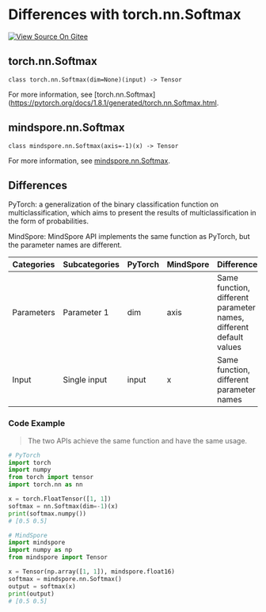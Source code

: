 # Differences with torch.nn.Softmax

[![View Source On Gitee](https://mindspore-website.obs.cn-north-4.myhuaweicloud.com/website-images/r2.2/resource/_static/logo_source_en.svg)](https://gitee.com/mindspore/docs/blob/r2.2/docs/mindspore/source_en/note/api_mapping/pytorch_diff/nn_Softmax.md)

## torch.nn.Softmax

```text
class torch.nn.Softmax(dim=None)(input) -> Tensor
```

For more information, see [torch.nn.Softmax](https://pytorch.org/docs/1.8.1/generated/torch.nn.Softmax.html.

## mindspore.nn.Softmax

```text
class mindspore.nn.Softmax(axis=-1)(x) -> Tensor
```

For more information, see [mindspore.nn.Softmax](https://www.mindspore.cn/docs/en/r2.2/api_python/nn/mindspore.nn.Softmax.html).

## Differences

PyTorch: a generalization of the binary classification function on multiclassification, which aims to present the results of multiclassification in the form of probabilities.

MindSpore: MindSpore API implements the same function as PyTorch, but the parameter names are different.

| Categories | Subcategories |PyTorch | MindSpore | Difference |
| ---- | ----- | ------- | --------- | ------------- |
| Parameters | Parameter 1 | dim     | axis      | Same function, different parameter names, different default values |
|   Input   | Single input | input  | x   | Same function, different parameter names |

### Code Example

> The two APIs achieve the same function and have the same usage.

```python
# PyTorch
import torch
import numpy
from torch import tensor
import torch.nn as nn

x = torch.FloatTensor([1, 1])
softmax = nn.Softmax(dim=-1)(x)
print(softmax.numpy())
# [0.5 0.5]

# MindSpore
import mindspore
import numpy as np
from mindspore import Tensor

x = Tensor(np.array([1, 1]), mindspore.float16)
softmax = mindspore.nn.Softmax()
output = softmax(x)
print(output)
# [0.5 0.5]
```
